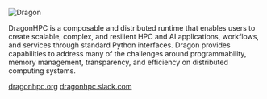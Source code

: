 ![Dragon](https://encrypted-tbn0.gstatic.com/images?q=tbn:ANd9GcR132TBAD0-GhGhN8_2Xr-3obkFd4NzFbk6Hg&s)

DragonHPC is a composable and distributed runtime that enables users to create scalable, complex, and resilient HPC and AI applications, workflows, and services through standard Python interfaces. Dragon provides capabilities to address many of the challenges around programmability, memory management, transparency, and efficiency on distributed computing systems.

[dragonhpc.org](http://dragonhpc.org/)
[dragonhpc.slack.com](https://dragonhpc.slack.com/)